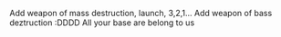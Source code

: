 Add weapon of mass destruction, launch, 3,2,1...
Add weapon of bass deztruction :DDDD
All your base are belong to us
